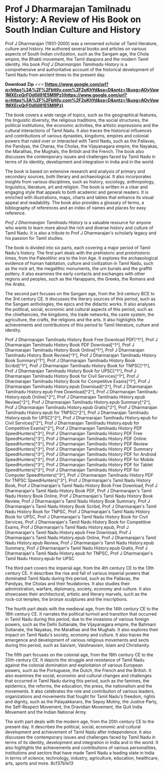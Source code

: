 # Prof J Dharmarajan Tamilnadu History: A Review of His Book on South Indian Culture and History
 
Prof J Dharmarajan (1931-2000) was a renowned scholar of Tamil literature, culture and history. He authored several books and articles on various aspects of South Indian civilization, such as the Sangam age, the Chola empire, the Bhakti movement, the Tamil diaspora and the modern Tamil identity. His book *Prof J Dharmarajan Tamilnadu History* is a comprehensive and authoritative account of the historical development of Tamil Nadu from ancient times to the present day.
 
**Download Zip 🗸🗸🗸 [https://www.google.com/url?q=https%3A%2F%2Fbltlly.com%2F2uKhYd&sa=D&sntz=1&usg=AOvVaw1MXErxQrFOd0jl91E5M9Pz](https://www.google.com/url?q=https%3A%2F%2Fbltlly.com%2F2uKhYd&sa=D&sntz=1&usg=AOvVaw1MXErxQrFOd0jl91E5M9Pz)**


 
The book covers a wide range of topics, such as the geographical features, the linguistic diversity, the religious traditions, the social structures, the political institutions, the economic activities, the artistic expressions and the cultural interactions of Tamil Nadu. It also traces the historical influences and contributions of various dynasties, kingdoms, empires and colonial powers that ruled over or interacted with Tamil Nadu, such as the Pallavas, the Pandyas, the Cheras, the Cholas, the Vijayanagara empire, the Nayakas, the Marathas, the Mughals, the British and the French. The book also discusses the contemporary issues and challenges faced by Tamil Nadu in terms of its identity, development and integration in India and in the world.
 
The book is based on extensive research and analysis of primary and secondary sources, both literary and archaeological. It also incorporates insights from various disciplines, such as history, sociology, anthropology, linguistics, literature, art and religion. The book is written in a clear and engaging style that appeals to both academic and general readers. It is enriched with illustrations, maps, charts and tables that enhance its visual appeal and readability. The book also provides a glossary of terms, a bibliography of references and an index of names and places for easy reference.
 
*Prof J Dharmarajan Tamilnadu History* is a valuable resource for anyone who wants to learn more about the rich and diverse history and culture of Tamil Nadu. It is also a tribute to Prof J Dharmarajan's scholarly legacy and his passion for Tamil studies.
  
The book is divided into six parts, each covering a major period of Tamil Nadu's history. The first part deals with the prehistoric and protohistoric times, from the Paleolithic era to the Iron Age. It explores the archaeological evidence of human habitation, culture and civilization in Tamil Nadu, such as the rock art, the megalithic monuments, the urn burials and the graffiti pottery. It also examines the early contacts and exchanges with other regions and peoples, such as the Harappans, the Greeks, the Romans and the Arabs.
 
The second part focuses on the Sangam age, from the 3rd century BCE to the 3rd century CE. It discusses the literary sources of this period, such as the Sangam anthologies, the epics and the didactic works. It also analyses the political, social, economic and cultural aspects of this period, such as the chieftaincies, the kingdoms, the trade networks, the caste system, the agriculture, the crafts, the religions and the arts. It also highlights the achievements and contributions of this period to Tamil literature, culture and identity.
 
Prof J Dharmarajan Tamilnadu History Book Free Download PDF[^1^],  Prof J Dharmarajan Tamilnadu History Book PDF Download[^1^],  Prof J Dharmarajan Tamilnadu History Book Online[^1^],  Prof J Dharmarajan Tamilnadu History Book Review[^1^],  Prof J Dharmarajan Tamilnadu History Book Summary[^1^],  Prof J Dharmarajan Tamilnadu History Book Scribd[^1^],  Prof J Dharmarajan Tamilnadu History Book for TNPSC[^1^],  Prof J Dharmarajan Tamilnadu History Book for UPSC[^1^],  Prof J Dharmarajan Tamilnadu History Book for Civil Services[^1^],  Prof J Dharmarajan Tamilnadu History Book for Competitive Exams[^1^],  Prof J Dharmarajan Tamilnadu History.epub Download[^2^],  Prof J Dharmarajan Tamilnadu History.epub Free Download[^2^],  Prof J Dharmarajan Tamilnadu History.epub Online[^2^],  Prof J Dharmarajan Tamilnadu History.epub Review[^2^],  Prof J Dharmarajan Tamilnadu History.epub Summary[^2^],  Prof J Dharmarajan Tamilnadu History.epub Gratis[^2^],  Prof J Dharmarajan Tamilnadu History.epub for TNPSC[^2^],  Prof J Dharmarajan Tamilnadu History.epub for UPSC[^2^],  Prof J Dharmarajan Tamilnadu History.epub for Civil Services[^2^],  Prof J Dharmarajan Tamilnadu History.epub for Competitive Exams[^2^],  Prof J Dharmarajan Tamilnadu History PDF SpeedHunters[^3^],  Prof J Dharmarajan Tamilnadu History PDF Free SpeedHunters[^3^],  Prof J Dharmarajan Tamilnadu History PDF Online SpeedHunters[^3^],  Prof J Dharmarajan Tamilnadu History PDF Review SpeedHunters[^3^],  Prof J Dharmarajan Tamilnadu History PDF Summary SpeedHunters[^3^],  Prof J Dharmarajan Tamilnadu History PDF for Android SpeedHunters[^3^],  Prof J Dharmarajan Tamilnadu History PDF for Mobile SpeedHunters[^3^],  Prof J Dharmarajan Tamilnadu History PDF for Tablet SpeedHunters[^3^],  Prof J Dharmarajan Tamilnadu History PDF for Computer SpeedHunters[^3^],  Prof J Dharmarajan Tamilnadu History PDF for TNPSC SpeedHunters[^3^],  Prof J Dharmarajan's Tamil Nadu History Book,  Prof J Dharmarajan's Tamil Nadu History Book Free Download,  Prof J Dharmarajan's Tamil Nadu History Book PDF,  Prof J Dharmarajan's Tamil Nadu History Book Online,  Prof J Dharmarajan's Tamil Nadu History Book Review,  Prof J Dharmarajan's Tamil Nadu History Book Summary,  Prof J Dharmarajan's Tamil Nadu History Book Scribd,  Prof J Dharmarajan's Tamil Nadu History Book for TNPSC,  Prof J Dharmarajan's Tamil Nadu History Book for UPSC,  Prof J Dharmarajan's Tamil Nadu History Book for Civil Services,  Prof J Dharmarajan's Tamil Nadu History Book for Competitive Exams,  Prof J Dharmarajan's Tamil Nadu History.epub,  Prof J Dharmarajan's Tamil Nadu History.epub Free Download,  Prof J Dharmarajan's Tamil Nadu History.epub Online,  Prof J Dharmarajan's Tamil Nadu History.epub Review,  Prof J Dharmarajan's Tamil Nadu History.epub Summary,  Prof J Dharmarajan's Tamil Nadu History.epub Gratis,  Prof J Dharmarajan's Tamil Nadu History.epub for TNPSC,  Prof J Dharmarajan's Tamil Nadu History.epub for UPSC
 
The third part covers the imperial age, from the 4th century CE to the 13th century CE. It describes the rise and fall of various imperial powers that dominated Tamil Nadu during this period, such as the Pallavas, the Pandyas, the Cholas and their feudatories. It also studies their administration, warfare, diplomacy, society, economy and culture. It also showcases their architectural, artistic and literary marvels, such as the rock-cut temples, the bronze sculptures and the inscriptions.
 
The fourth part deals with the medieval age, from the 14th century CE to the 18th century CE. It narrates the political turmoil and transition that occurred in Tamil Nadu during this period, due to the invasions of various foreign powers, such as the Delhi Sultanate, the Vijayanagara empire, the Bahmani Sultanate, the Nayakas, the Marathas and the Mughals. It also explores their impact on Tamil Nadu's society, economy and culture. It also traces the emergence and development of various religious movements and sects during this period, such as Saivism, Vaishnavism, Islam and Christianity.
 
The fifth part focuses on the colonial age, from the 18th century CE to the 20th century CE. It depicts the struggle and resistance of Tamil Nadu against the colonial domination and exploitation of various European powers, such as the Portuguese, the Dutch, the French and the British. It also examines the social, economic and cultural changes and challenges that occurred in Tamil Nadu during this period, such as the famines, the epidemics, the reforms, the education, the press, the nationalism and the movements. It also celebrates the role and contribution of various leaders, organizations and movements that fought for Tamil Nadu's freedom, rights and dignity, such as the Palayakkarars, the Sepoy Mutiny, the Justice Party, the Self-Respect Movement, the Dravidian Movement, the Quit India Movement and the Indian National Army.
 
The sixth part deals with the modern age, from the 20th century CE to the present day. It describes the political, social, economic and cultural development and achievement of Tamil Nadu after independence. It also discusses the contemporary issues and challenges faced by Tamil Nadu in terms of its identity, development and integration in India and in  the world. It also highlights  the achievements  and contributions  of various personalities, institutions  and sectors  that have made Tamil Nadu a leading state in India  in terms of  science, technology, industry, agriculture, education, healthcare, arts, sports  and more.
 8cf37b1e13
 
